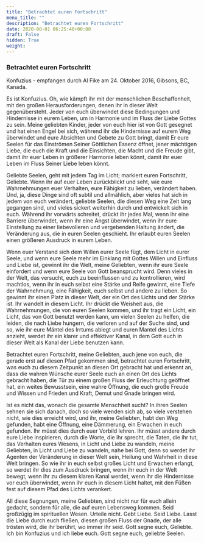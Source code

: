 ```yaml
---
title: "Betrachtet euren Fortschritt"
menu_title: ""
description: "Betrachtet euren Fortschritt"
date: 2020-08-01 06:25:48+00:88
draft: False
hidden: True
weight:
---
```

### Betrachtet euren Fortschritt

Konfuzius - empfangen durch Al Fike am 24. Oktober 2016, Gibsons, BC, Kanada.

Es ist Konfuzius. Oh, wie kämpft ihr mit der menschlichen Beschaffenheit, mit den großen Herausforderungen, denen ihr in dieser Welt gegenübersteht. Jeder von euch überwindet diese Bedingungen und Hindernisse in eurem Leben, um in Harmonie und im Fluss der Liebe Gottes zu sein. Meine geliebten Kinder, jeder von euch hier ist von Gott gesegnet und hat einen Engel bei sich, während ihr die Hindernisse auf eurem Weg überwindet und eure Absichten und Gebete zu Gott bringt, damit Er eure Seelen für das Einströmen Seiner Göttlichen Essenz öffnet, jener mächtigen Liebe, die euch die Kraft und die Einsichten, die Macht und die Freude gibt, damit ihr euer Leben in größerer Harmonie leben könnt, damit ihr euer Leben im Fluss Seiner Liebe leben könnt.

Geliebte Seelen, geht mit jedem Tag im Licht; markiert euren Fortschritt, Geliebte. Wenn ihr auf euer Leben zurückblickt und seht, wie eure Wahrnehmungen euer Verhalten, eure Fähigkeit zu lieben, verändert haben. Und, ja, diese Dinge sind oft subtil und allmählich, aber vieles hat sich in jedem von euch verändert, geliebte Seelen, die diesen Weg eine Zeit lang gegangen sind, und vieles sickert weiterhin durch und entwickelt sich in euch. Während ihr vorwärts schreitet, drückt ihr jedes Mal, wenn ihr eine Barriere überwindet, wenn ihr eine Angst überwindet, wenn ihr eure Einstellung zu einer liebevolleren und vergebenden Haltung ändert, die Veränderung aus, die in euren Seelen geschieht. Ihr erlaubt euren Seelen einen größeren Ausdruck in eurem Leben.

Wenn euer Verstand sich dem Willen eurer Seele fügt, dem Licht in eurer Seele, und wenn eure Seele mehr im Einklang mit Gottes Willen und Einfluss und Liebe ist, gewinnt ihr die Welt, meine Geliebten, wenn ihr eure Seele einfordert und wenn eure Seele von Gott beansprucht wird. Denn vieles in der Welt, das versucht, euch zu beeinflussen und zu kontrollieren, wird machtlos, wenn ihr in euch selbst eine Stärke und Reife gewinnt, eine Tiefe der Wahrnehmung, eine Fähigkeit, euch selbst und andere zu lieben. So gewinnt ihr einen Platz in dieser Welt, der ein Ort des Lichts und der Stärke ist. Ihr wandelt in diesem Licht. Ihr drückt die Weisheit aus, die Wahrnehmungen, die von euren Seelen kommen, und ihr tragt ein Licht, ein Licht, das von Gott benutzt werden kann, um vielen Seelen zu helfen, die leiden, die nach Liebe hungern, die verloren und auf der Suche sind, und so, wie ihr eure Mäntel des Irrtums ablegt und euren Mantel des Lichts anzieht, werdet ihr ein klarer und effektiver Kanal, in dem Gott euch in dieser Welt als Kanal der Liebe benutzen kann.

Betrachtet euren Fortschritt, meine Geliebten, auch jene von euch, die gerade erst auf diesen Pfad gekommen sind, betrachtet euren Fortschritt, was euch zu diesem Zeitpunkt an diesen Ort gebracht hat und erkennt an, dass die wahren Wünsche eurer Seele euch an einen Ort des Lichts gebracht haben, die Tür zu einem großen Fluss der Erleuchtung geöffnet hat, ein weites Bewusstsein, eine wahre Öffnung, die euch große Freude und Wissen und Frieden und Kraft, Demut und Gnade bringen wird.

Ist es nicht das, wonach die gesamte Menschheit sucht? In ihren Seelen sehnen sie sich danach, doch so viele wenden sich ab, so viele verstehen nicht, wie dies erreicht wird, und ihr, meine Geliebten, habt den Weg gefunden, habt eine Öffnung, eine Dämmerung, ein Erwachen in euch gefunden. Ihr müsst dies durch euer Vorbild lehren. Ihr müsst andere durch eure Liebe inspirieren, durch die Worte, die ihr sprecht, die Taten, die ihr tut, das Verhalten eures Wesens, in Licht und Liebe zu wandeln, meine Geliebten, in Licht und Liebe zu wandeln, nahe bei Gott, denn so werdet ihr Agenten der Veränderung in dieser Welt sein, Heilung und Wahrheit in diese Welt bringen. So wie ihr in euch selbst großes Licht und Erwachen erlangt, so werdet ihr dies zum Ausdruck bringen, wenn ihr euch in der Welt bewegt, wenn ihr zu diesem klaren Kanal werdet, wenn ihr die Hindernisse vor euch überwindet, wenn ihr euch in diesem Licht haltet, mit den Füßen fest auf diesem Pfad des Lichts verankert.

All diese Segnungen, meine Geliebten, sind nicht nur für euch allein gedacht, sondern für alle, die auf euren Lebensweg kommen. Seid großzügig im spirituellen Wesen. Urteile nicht. Gebt Liebe. Seid Liebe. Lasst die Liebe durch euch fließen, diesen großen Fluss der Gnade, der alle trösten wird, die ihr berührt, wo immer ihr seid. Gott segne euch, Geliebte. Ich bin Konfuzius und ich liebe euch. Gott segne euch, geliebte Seelen.

